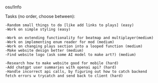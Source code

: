osu!Info

Tasks (no order, choose between):

    -Random small things to do [like add links to plays] (easy)
    -Work on simple styling (easy)

    -Work on extending functionality for beatmap and multiplayer(medium)
    -Work on implementing enum reader for mod (medium)
    -Work on changing plays section into a looped function (medium)
    -Make website design better (medium)
    -Find website logo (ask some AI model to make art?) (medium)
    
    -Research how to make website good for mobile (hard)
    -Add chatgpt user summaries with openai api? (hard)
    -Handle incorrect api calls, by figuring out how to catch backend fetch errors w trycatch and send back to client (hard)
     

